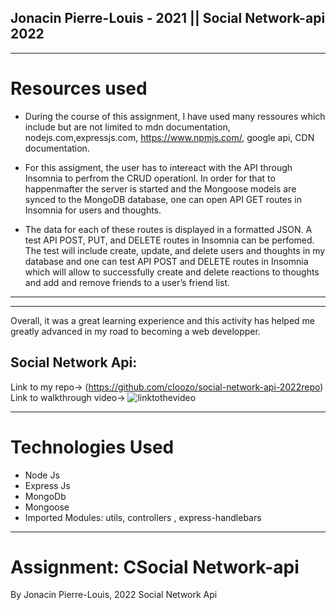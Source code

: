 
## Jonacin Pierre-Louis - 2021 || Social Network-api 2022
---

# Resources used

* During the course of this assignment, I have used many ressoures which include but are not limited to mdn documentation, nodejs.com,expressjs.com, https://www.npmjs.com/, google api, CDN documentation.


* For this assigment,  the user has to intereact with the API through Insomnia to perfrom the CRUD operationl.
In order for that to happenmafter the  server is started and the Mongoose models are synced to the MongoDB database,
one can  open API GET routes in Insomnia for users and thoughts. 

* The data for each of these routes is displayed in a formatted JSON. A test API POST, PUT, and DELETE routes in Insomnia
 can be perfomed.  The test will include create, update, and delete users and thoughts in my database and one can  test API POST and DELETE routes in Insomnia which will allow  to successfully create and delete reactions to thoughts and add and remove friends to a user’s friend list.

---
---
 Overall, it was a great learning experience and this activity has helped me greatly advanced in my road to becoming a web developper.

## Social Network Api: 
Link to my repo-> (https://github.com/cloozo/social-network-api-2022repo)
 Link to walkthrough video-> ![linktothevideo](---)


---
# Technologies Used

- Node Js
- Express Js
- MongoDb
- Mongoose
- Imported Modules: utils, controllers , express-handlebars


---

# Assignment: CSocial Network-api 

By Jonacin Pierre-Louis, 2022
Social Network Api

